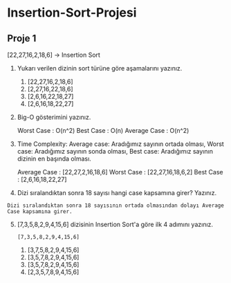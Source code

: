 # Insertion-Sort-Projesi
## Proje 1
[22,27,16,2,18,6] -> Insertion Sort
1. Yukarı verilen dizinin sort türüne göre aşamalarını yazınız.
    1) [22,27,16,2,18,6]
    2) [2,27,16,22,18,6]
    3) [2,6,16,22,18,27]
    4) [2,6,16,18,22,27]

2. Big-O gösterimini yazınız.
    
    Worst Case : O(n^2)
    Best Case : O(n)
    Average Case : O(n^2)

3. Time Complexity: Average case: Aradığımız sayının ortada olması, Worst case: Aradığımız sayının sonda olması, 
    Best case: Aradığımız sayının dizinin en başında olması.

    Average Case : [22,27,2,16,18,6]
    Worst Case : [22,27,16,18,6,2]
    Best Case : [2,6,16,18,22,27]

4. Dizi sıralandıktan sonra 18 sayısı hangi case kapsamına girer? Yazınız.

```
Dizi sıralandıktan sonra 18 sayısının ortada olmasından dolayı Average Case kapsamına girer.

```

5. [7,3,5,8,2,9,4,15,6] dizisinin Insertion Sort'a göre ilk 4 adımını yazınız.

       [7,3,5,8,2,9,4,15,6]
    1. [3,7,5,8,2,9,4,15,6]
    2. [3,5,7,8,2,9,4,15,6]
    3. [3,5,7,8,2,9,4,15,6]
    4. [2,3,5,7,8,9,4,15,6]